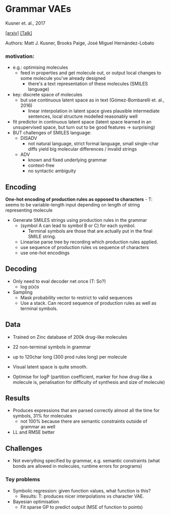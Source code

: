 # Grammar VAEs

Kusner et. al., 2017

[[arxiv]](https://arxiv.org/abs/1703.01925) [[Talk]](https://www.youtube.com/watch?v=ar4Fm1V65Fw)

Authors: Matt J. Kusner, Brooks Paige, José Miguel Hernández-Lobato

### motivation: 
- e.g.: optimising molecules
	- feed in properties and get molecule out, or output local changes to some molecule you've already designed
		- there's a text representation of these molecules (SMILES language)
- key: discrete space of molecules
	- but use continuous latent space as in text (Gómez-Bombarelli et. al., 2016)
		- linear interpolation in latent space gives plausible intermediate sentences, local structure modelled reasonably well
- fit predictor in continuous latent space (latent space learned in an unsupervised space, but turn out to be good features -> surprising)
- BUT challenges of SMILES language:
	- DISADV
		- not natural language, strict formal language, small single-char diffs yield big molecular differences / invalid strings
	- ADV
		- known and fixed underlying grammar
		- context-free
		- no syntactic ambiguity

## Encoding
**One-hot encoding of production rules as opposed to characters**
	- T: seems to be variable-length input depending on length of string representing molecule
- Generate SMILES strings using production rules in the grammar
	- (symbol A can lead to symbol B or C) for each symbol. 
		- Terminal symbols are those that are actually put in the final SMILE string.
	- Linearise parse tree by recording which production rules applied.
	- use sequence of production rules vs sequence of characters
	- use one-hot encodings 

## Decoding
- Only need to eval decoder net once (T: So?)
	- log p(x)s 
- Sampling
	- Mask probability vector to restrict to valid sequences
	- Use a stack. Can record sequence of production rules as well as terminal symbols.

## Data
- Trained on Zinc database of 200k drug-like molecules
- 22 non-terminal symbols in grammar
- up to 120char long (300 prod rules long) per molecule

- Visual latent space is quite smooth.
- Optimise for logP (partition coefficient, marker for how drug-like a molecule is, penalisation for difficulty of synthesis and size of molecule)

## Results
- Produces expressions that are parsed correctly almost all the time for symbols, 31% for molecules 
	- not 100% because there are semantic constraints outside of grammar as well
- LL and RMSE better

## Challenges
- Not everything specified by grammar, e.g. semantic constraints (what bonds are allowed in molecules, runtime errors for programs)

### Toy problems
- Symbolic regression: given function values, what function is this?
	- Results: T: produces nicer interpolations vs character VAE.
- Bayesian optimisation
	- Fit sparse GP to predict output (MSE of function to points)